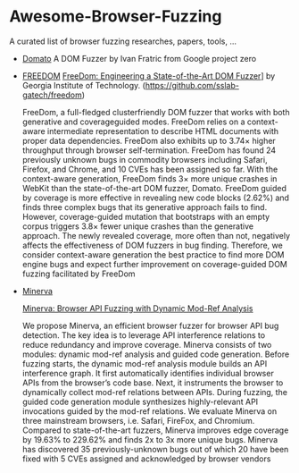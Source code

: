 # Awesome-Browser-Fuzzing
A curated list of browser fuzzing researches, papers, tools, ...

- [Domato](https://github.com/googleprojectzero/domato)
  A DOM Fuzzer by Ivan Fratric from Google project zero

- [FREEDOM](https://github.com/sslab-gatech/freedom)
  [FreeDom: Engineering a State-of-the-Art DOM Fuzzer](https://gts3.org/assets/papers/2020/xu:freedom.pdf)] by Georgia Institute of Technology. (https://github.com/sslab-gatech/freedom)

  FreeDom, a full-fledged clusterfriendly DOM fuzzer that works with both generative and coverageguided modes. FreeDom relies on a context-aware intermediate
  representation to describe HTML documents with proper data dependencies. FreeDom also exhibits up to 3.74× higher throughput
  through browser self-termination. FreeDom has found 24 previously unknown bugs in commodity browsers including Safari, Firefox, and Chrome, and 10 CVEs has been assigned so far. With the context-aware generation, FreeDom finds 3× more unique crashes in WebKit than the state-of-the-art DOM fuzzer, Domato. FreeDom guided by coverage is more effective in revealing new code blocks (2.62%) and finds three complex bugs that its generative approach fails to find. However, coverage-guided mutation that bootstraps with an empty corpus triggers 3.8× fewer unique crashes than the generative approach. The newly revealed coverage, more often than not, negatively affects the effectiveness of DOM fuzzers in bug finding. Therefore, we consider context-aware generation the best practice to find more DOM engine bugs and expect further improvement on coverage-guided DOM fuzzing facilitated by FreeDom


- [Minerva](https://github.com/ChijinZ/Minerva)

  [Minerva: Browser API Fuzzing with Dynamic Mod-Ref Analysis](https://hexhive.epfl.ch/publications/files/22FSE.pdf)

  We propose Minerva, an efficient browser fuzzer for browser API bug detection. The key idea is to leverage API interference relations to reduce redundancy and improve coverage. Minerva consists of two modules: dynamic mod-ref analysis and guided code generation. Before fuzzing starts, the dynamic mod-ref analysis module builds an API interference graph. It first automatically identifies individual browser APIs from the browser’s code base. Next, it instruments the browser to dynamically collect mod-ref relations between APIs. During fuzzing, the guided code generation module synthesizes highly-relevant API invocations guided by the mod-ref relations. We evaluate Minerva on three mainstream browsers, i.e. Safari, FireFox, and Chromium. Compared to state-of-the-art fuzzers, Minerva improves edge coverage by 19.63% to 229.62% and finds 2x to 3x more unique bugs. Minerva has discovered 35 previously-unknown bugs out of which 20 have been fixed with 5 CVEs assigned and acknowledged by browser vendors
